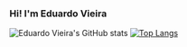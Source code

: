### Hi! I'm Eduardo Vieira

![Eduardo Vieira's GitHub stats](https://github-readme-stats.vercel.app/api?username=Eduardo-Vieira&show_icons=true&theme=dark) [![Top Langs](https://github-readme-stats.vercel.app/api/top-langs/?username=Eduardo-Vieira&theme=dark&layout=compact)](https://github.com/anuraghazra/github-readme-stats)

